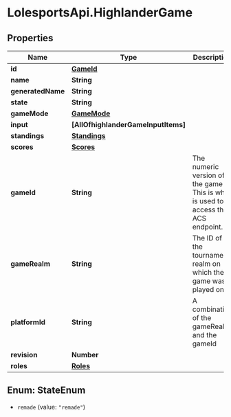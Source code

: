 # LolesportsApi.HighlanderGame

## Properties
Name | Type | Description | Notes
------------ | ------------- | ------------- | -------------
**id** | [**GameId**](GameId.md) |  | 
**name** | **String** |  | 
**generatedName** | **String** |  | 
**state** | **String** |  | [optional] 
**gameMode** | [**GameMode**](GameMode.md) |  | [optional] 
**input** | **[AllOfhighlanderGameInputItems]** |  | 
**standings** | [**Standings**](Standings.md) |  | [optional] 
**scores** | [**Scores**](Scores.md) |  | 
**gameId** | **String** | The numeric version of the game ID  This is what is used to access the ACS endpoint.  | [optional] 
**gameRealm** | **String** | The ID of the tournament realm on which the game was played on  | [optional] 
**platformId** | **String** | A combination of the gameRealm and the gameId | [optional] 
**revision** | **Number** |  | 
**roles** | [**Roles**](Roles.md) |  | 

<a name="StateEnum"></a>
## Enum: StateEnum

* `remade` (value: `"remade"`)

